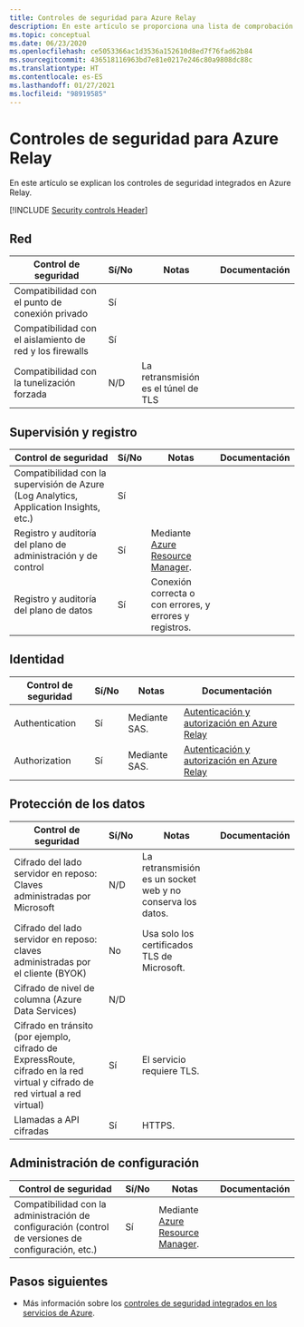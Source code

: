 ```yaml
---
title: Controles de seguridad para Azure Relay
description: En este artículo se proporciona una lista de comprobación de los controles de seguridad integrados para evaluar Azure Relay.
ms.topic: conceptual
ms.date: 06/23/2020
ms.openlocfilehash: ce5053366ac1d3536a152610d8ed7f76fad62b84
ms.sourcegitcommit: 436518116963bd7e81e0217e246c80a9808dc88c
ms.translationtype: HT
ms.contentlocale: es-ES
ms.lasthandoff: 01/27/2021
ms.locfileid: "98919585"
---
```

# <a name="security-controls-for-azure-relay"></a>Controles de seguridad para Azure Relay

En este artículo se explican los controles de seguridad integrados en Azure Relay.

[!INCLUDE [Security controls Header](../../includes/security-controls-header.md)]

## <a name="network"></a>Red

| Control de seguridad | Sí/No | Notas | Documentación |
|---|---|--|--|
| Compatibilidad con el punto de conexión privado| Sí |  |   |
| Compatibilidad con el aislamiento de red y los firewalls| Sí |  |   |
| Compatibilidad con la tunelización forzada| N/D | La retransmisión es el túnel de TLS  |   |

## <a name="monitoring--logging"></a>Supervisión y registro

| Control de seguridad | Sí/No | Notas| Documentación |
|---|---|--|--|
| Compatibilidad con la supervisión de Azure (Log Analytics, Application Insights, etc.)| Sí | |   |
| Registro y auditoría del plano de administración y de control| Sí | Mediante [Azure Resource Manager](../azure-resource-manager/index.yml). |   |
| Registro y auditoría del plano de datos| Sí | Conexión correcta o con errores, y errores y registros.  |   |

## <a name="identity"></a>Identidad

| Control de seguridad | Sí/No | Notas| Documentación |
|---|---|--|--|
| Authentication| Sí | Mediante SAS. | [Autenticación y autorización en Azure Relay](relay-authentication-and-authorization.md) |
| Authorization|  Sí | Mediante SAS. | [Autenticación y autorización en Azure Relay](relay-authentication-and-authorization.md) |

## <a name="data-protection"></a>Protección de los datos

| Control de seguridad | Sí/No | Notas | Documentación |
|---|---|--|--|
| Cifrado del lado servidor en reposo: Claves administradas por Microsoft |  N/D | La retransmisión es un socket web y no conserva los datos. |   |
| Cifrado del lado servidor en reposo: claves administradas por el cliente (BYOK) | No | Usa solo los certificados TLS de Microsoft.  |   |
| Cifrado de nivel de columna (Azure Data Services)| N/D | |   |
| Cifrado en tránsito (por ejemplo, cifrado de ExpressRoute, cifrado en la red virtual y cifrado de red virtual a red virtual)| Sí | El servicio requiere TLS. |   |
| Llamadas a API cifradas| Sí | HTTPS. |


## <a name="configuration-management"></a>Administración de configuración

| Control de seguridad | Sí/No | Notas| Documentación |
|---|---|--|--|
| Compatibilidad con la administración de configuración (control de versiones de configuración, etc.)| Sí | Mediante [Azure Resource Manager](../azure-resource-manager/index.yml).|   |

## <a name="next-steps"></a>Pasos siguientes

- Más información sobre los [controles de seguridad integrados en los servicios de Azure](../security/fundamentals/security-controls.md).